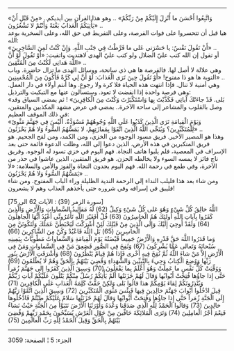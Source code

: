 ------------------------------------------------------------------------

«وَاتَّبِعُوا أَحْسَنَ ما أُنْزِلَ إِلَيْكُمْ مِنْ رَبِّكُمْ» .. وهو هذا القرآن بين أيديكم.. «مِنْ
قَبْلِ أَنْ يَأْتِيَكُمُ الْعَذابُ بَغْتَةً وَأَنْتُمْ لا تَشْعُرُونَ» ..  
هيا قبل أن تتحسروا على فوات الفرصة، وعلى التفريط في حق الله، وعلى
السخرية بوعد الله:  
«أَنْ تَقُولَ نَفْسٌ: يا حَسْرَتى عَلى ما فَرَّطْتُ فِي جَنْبِ اللَّهِ. وَإِنْ كُنْتُ لَمِنَ السَّاخِرِينَ»
..  
أو تقول إن الله كتب عليّ الضلال ولو كتب عليّ الهدى لاهتديت واتقيت: «أَوْ
تَقُولَ لَوْ أَنَّ اللَّهَ هَدانِي لَكُنْتُ مِنَ الْمُتَّقِينَ» ..  
وهي علالة لا أصل لها. فالفرصة ها هي ذي سانحة، ووسائل الهدى ما تزال
حاضرة. وباب التوبة ها هو ذا مفتوح! «أَوْ تَقُولَ حِينَ تَرَى الْعَذابَ: لَوْ أَنَّ لِي كَرَّةً
فَأَكُونَ مِنَ الْمُحْسِنِينَ» ..  
وهي أمنية لا تنال. فإذا انتهت هذه الحياة فلا كرة ولا رجوع. وها أنتم
أولاء في دار العمل. وهي فرصة واحدة إذا انقضت لا تعود. وستسألون عنها مع
التبكيت والترذيل:  
«بَلى. قَدْ جاءَتْكَ آياتِي فَكَذَّبْتَ بِها وَاسْتَكْبَرْتَ وَكُنْتَ مِنَ الْكافِرِينَ» ! ثم يمضي
السياق وقد وصل بالقلوب والمشاعر إلى ساحة الآخرة.. يمضي في عرض مشهد
المكذبين والمتقين، في ذلك الموقف العظيم:  
«وَيَوْمَ الْقِيامَةِ تَرَى الَّذِينَ كَذَبُوا عَلَى اللَّهِ وُجُوهُهُمْ مُسْوَدَّةٌ. أَلَيْسَ فِي جَهَنَّمَ مَثْوىً
لِلْمُتَكَبِّرِينَ؟ وَيُنَجِّي اللَّهُ الَّذِينَ اتَّقَوْا بِمَفازَتِهِمْ، لا يَمَسُّهُمُ السُّوءُ وَلا هُمْ
يَحْزَنُونَ» ..  
وهذا هو المصير الأخير. فريق مسود الوجوه من الخزي، ومن الكمد، ومن لفح
الجحيم. هو فريق المتكبرين في هذه الأرض، الذين دعوا إلى الله، وظلت الدعوة
قائمة حتى بعد الإسراف في المعصية، فلم يلبوا هاتف النجاة. فهم اليوم في
خزي تسود له الوجوه. وفريق ناج فائز لا يمسه السوء ولا يخالطه الحزن. هو
فريق المتقين، الذين عاشوا في حذر من الآخرة، وفي طمع في رحمة الله. فهم
اليوم يجدون النجاة والفوز والأمن والسلامة: «لا يَمَسُّهُمُ السُّوءُ وَلا هُمْ
يَحْزَنُونَ» ..  
ومن شاء بعد هذا فليلب النداء إلى الرحمة الندية الظليلة وراء الباب
المفتوح. ومن شاء فليبق في إسرافه وفي شروره حتى يأخذهم العذاب وهم لا
يشعرون!  
  
\[سورة الزمر (39) : الآيات 62 الى 75\]  
اللَّهُ خالِقُ كُلِّ شَيْءٍ وَهُوَ عَلى كُلِّ شَيْءٍ وَكِيلٌ (62) لَهُ مَقالِيدُ السَّماواتِ وَالْأَرْضِ
وَالَّذِينَ كَفَرُوا بِآياتِ اللَّهِ أُولئِكَ هُمُ الْخاسِرُونَ (63) قُلْ أَفَغَيْرَ اللَّهِ تَأْمُرُونِّي
أَعْبُدُ أَيُّهَا الْجاهِلُونَ (64) وَلَقَدْ أُوحِيَ إِلَيْكَ وَإِلَى الَّذِينَ مِنْ قَبْلِكَ لَئِنْ أَشْرَكْتَ
لَيَحْبَطَنَّ عَمَلُكَ وَلَتَكُونَنَّ مِنَ الْخاسِرِينَ (65) بَلِ اللَّهَ فَاعْبُدْ وَكُنْ مِنَ الشَّاكِرِينَ
(66)  
وَما قَدَرُوا اللَّهَ حَقَّ قَدْرِهِ وَالْأَرْضُ جَمِيعاً قَبْضَتُهُ يَوْمَ الْقِيامَةِ وَالسَّماواتُ مَطْوِيَّاتٌ
بِيَمِينِهِ سُبْحانَهُ وَتَعالى عَمَّا يُشْرِكُونَ (67) وَنُفِخَ فِي الصُّورِ فَصَعِقَ مَنْ فِي السَّماواتِ
وَمَنْ فِي الْأَرْضِ إِلاَّ مَنْ شاءَ اللَّهُ ثُمَّ نُفِخَ فِيهِ أُخْرى فَإِذا هُمْ قِيامٌ يَنْظُرُونَ (68)
وَأَشْرَقَتِ الْأَرْضُ بِنُورِ رَبِّها وَوُضِعَ الْكِتابُ وَجِيءَ بِالنَّبِيِّينَ وَالشُّهَداءِ وَقُضِيَ بَيْنَهُمْ
بِالْحَقِّ وَهُمْ لا يُظْلَمُونَ (69) وَوُفِّيَتْ كُلُّ نَفْسٍ ما عَمِلَتْ وَهُوَ أَعْلَمُ بِما يَفْعَلُونَ (70)
وَسِيقَ الَّذِينَ كَفَرُوا إِلى جَهَنَّمَ زُمَراً حَتَّى إِذا جاؤُها فُتِحَتْ أَبْوابُها وَقالَ لَهُمْ
خَزَنَتُها أَلَمْ يَأْتِكُمْ رُسُلٌ مِنْكُمْ يَتْلُونَ عَلَيْكُمْ آياتِ رَبِّكُمْ وَيُنْذِرُونَكُمْ لِقاءَ يَوْمِكُمْ هذا
قالُوا بَلى وَلكِنْ حَقَّتْ كَلِمَةُ الْعَذابِ عَلَى الْكافِرِينَ (71)  
قِيلَ ادْخُلُوا أَبْوابَ جَهَنَّمَ خالِدِينَ فِيها فَبِئْسَ مَثْوَى الْمُتَكَبِّرِينَ (72) وَسِيقَ الَّذِينَ
اتَّقَوْا رَبَّهُمْ إِلَى الْجَنَّةِ زُمَراً حَتَّى إِذا جاؤُها وَفُتِحَتْ أَبْوابُها وَقالَ لَهُمْ خَزَنَتُها
سَلامٌ عَلَيْكُمْ طِبْتُمْ فَادْخُلُوها خالِدِينَ (73) وَقالُوا الْحَمْدُ لِلَّهِ الَّذِي صَدَقَنا وَعْدَهُ
وَأَوْرَثَنَا الْأَرْضَ نَتَبَوَّأُ مِنَ الْجَنَّةِ حَيْثُ نَشاءُ فَنِعْمَ أَجْرُ الْعامِلِينَ (74) وَتَرَى
الْمَلائِكَةَ حَافِّينَ مِنْ حَوْلِ الْعَرْشِ يُسَبِّحُونَ بِحَمْدِ رَبِّهِمْ وَقُضِيَ بَيْنَهُمْ بِالْحَقِّ وَقِيلَ الْحَمْدُ
لِلَّهِ رَبِّ الْعالَمِينَ (75)

------------------------------------------------------------------------

الجزء: 5 ¦ الصفحة: 3059
